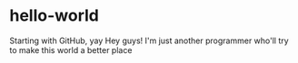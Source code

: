 # hello-world
Starting with GitHub, yay
Hey guys! I'm just another programmer who'll try to make this world a better place
